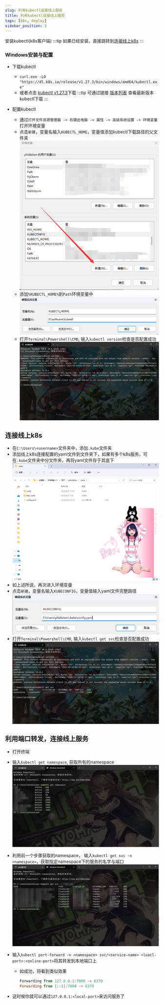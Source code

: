 ```yaml
---
slug: 利用kubectl连接线上服务
title: 利用kubectl连接线上服务
tags: [k8s, deploy]
sidebar_position: 2
---
```


安装kubectl(k8s客户端)
:::tip
如果已经安装，直接跳转到[连接线上k8s](#连接线上k8s)
:::

### Windows安装与配置

- 下载kubectl

  - `curl.exe -LO "https://dl.k8s.io/release/v1.27.3/bin/windows/amd64/kubectl.exe"`
  - 或者点击 [kubectl v1.27.3](https://dl.k8s.io/release/v1.27.3/bin/windows/amd64/kubectl.exe)下载
    :::tip
    可通过链接 [版本列表](https://dl.k8s.io/release/stable.txt) 查看最新版本kubectl下载
    :::

- 配置kubectl
  - 通过`打开文件资源管理器 -> 右键此电脑 -> 属性 -> 高级系统设置 -> 环境变量`打开环境变量
  - 点击`新建`，变量名输入`KUBECTL_HOME`，变量值添加kubectl下载路径的父文件夹
    ![新建环境变量](/img/docs/env-create.png)
  - 添加`%KUBECTL_HOME%`到`Path`环境变量中
    ![创建kubectl home环境变量](/img/docs/kubectl-home.png)
  - 打开`Terminal\Powershell\CMD`, 输入`kubectl version`检查是否配置成功
    ![检查kubectl-version配置](/img/docs/kubectl-version.png)

## 连接线上k8s

- 在`C:\Users\<username>`文件夹中，添加`.kube`文件夹
- 添加线上k8s连接配置的yaml文件到文件夹下，如果有多个k8s服务，可在`.kube`文件夹中分文件夹，再将yaml文件存于其底下
  ![添加k8s连接配置](/img/docs/k8s-config-yaml.png)
- 如上述所说，再次进入环境变量
- 点击`新建`，变量名输入`KUBECONFIG`，变量值输入yaml文件完整路径
  ![创建KUBECONFIG环境变量](/img/docs/kube-config-env.png)
- 打开`Terminal\Powershell\CMD`, 输入`kubectl get svc`检查是否配置成功
  ![检查连接配置](/img/docs/check-connect-k8s.png)

## 利用端口转发，连接线上服务

- 打开终端
- 输入`kubectl get namespace`, 获取所有的namespace
  ![获取k8s中namespace](/img/docs/kubectl-namespace.png)
- 利用前一个步骤获取的namespace， 输入`kubectl get svc -n <namespace>`，获取指定namespace下的服务的名字与端口
  ![获取k8s服务中namespace中名字与端口](/img/docs/kubectl-name-port.png)
- 输入`kubectl port-forward -n <namespace> svc/<service-name> <loacl-port>:<online-port>`将其转发到本地端口上

  - 如成功，将看到类似效果

    ```Powershell
    Forwarding from 127.0.0.1:7000 -> 6379
    Forwarding from [::1]:7000 -> 6379
    ```

- 这时候你就可以通过`127.0.0.1:<local-port>`来访问服务了
